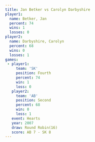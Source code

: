 ```yaml
---
title: Jan Betker vs Carolyn Darbyshire
player1:                   
  name: Betker, Jan        
  percent: 74              
  wins: 1                  
  losses: 0                
player2:                   
  name: Darbyshire, Carolyn
  percent: 68              
  wins: 0                  
  losses: 1                
games:
 - player1:          
     team: 'SK'      
     position: Fourth
     percent: 74     
     win: 1          
     loss: 0         
   player2:          
     team: 'AB'      
     position: Second
     percent: 68     
     win: 0          
     loss: 1         
   event: Hearts        
   year: 2007           
   draw: Round Robin(16)
   score: AB 7 - SK 8   
---
```

